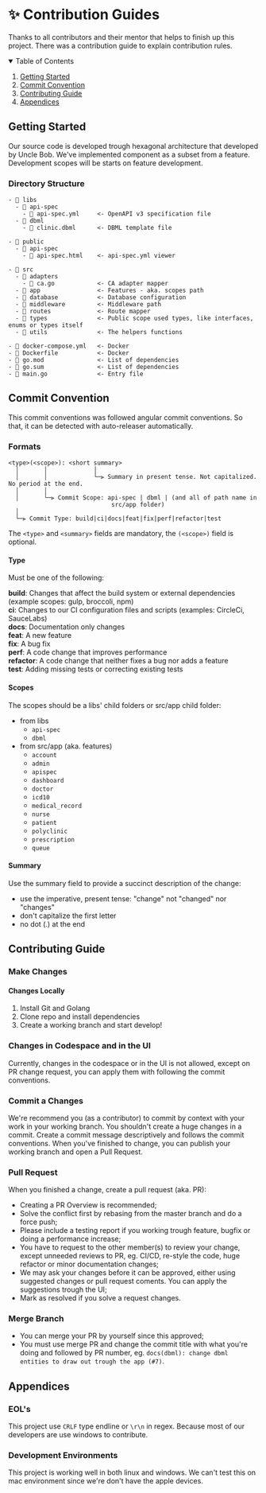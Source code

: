 # ✨ Contribution Guides
Thanks to all contributors and their mentor that helps to finish up this project. There was a contribution guide to explain contribution rules.

<!-- TABLE OF CONTENTS -->
<details open="open">
  <summary>Table of Contents</summary>
  <ol>
    <li><a href="#getting-started">Getting Started</a></li>
    <li><a href="#commit-convention">Commit Convention</a></li>
    <li><a href="#contributing-guide">Contributing Guide</a></li>
    <li><a href="#appendices">Appendices</a></li>
  </ol>
</details>

## Getting Started
Our source code is developed trough hexagonal architecture that developed by Uncle Bob. We've implemented component as a subset from a feature. Development scopes will be starts on feature development. 

### Directory Structure 
```
- 📂 libs
  - 📂 api-spec
    - 📝 api-spec.yml     <- OpenAPI v3 specification file
  - 📂 dbml
    - 📝 clinic.dbml      <- DBML template file

- 📂 public
  - 📂 api-spec
    - 📝 api-spec.html    <- api-spec.yml viewer

- 📂 src
  - 📂 adapters
    - 📝 ca.go            <- CA adapter mapper
  - 📂 app                <- Features - aka. scopes path
  - 📂 database           <- Database configuration
  - 📂 middleware         <- Middleware path
  - 📂 routes             <- Route mapper
  - 📂 types              <- Public scope used types, like interfaces, enums or types itself 
  - 📂 utils              <- The helpers functions

- 📝 docker-compose.yml   <- Docker 
- 📝 Dockerfile           <- Docker
- 📝 go.mod               <- List of dependencies
- 📝 go.sum               <- List of dependencies
- 📝 main.go              <- Entry file
```

## Commit Convention
This commit conventions was followed angular commit conventions. So that, it can be detected with auto-releaser automatically. 

### Formats
```
<type>(<scope>): <short summary>
  │       │             │
  │       │             └─⫸ Summary in present tense. Not capitalized. No period at the end.
  │       │
  │       └─⫸ Commit Scope: api-spec | dbml | (and all of path name in
                             src/app folder)
  │
  └─⫸ Commit Type: build|ci|docs|feat|fix|perf|refactor|test
```

The `<type>` and `<summary>` fields are mandatory, the `(<scope>)` field is optional.

#### Type
Must be one of the following:

**build**: Changes that affect the build system or external dependencies (example scopes: gulp, broccoli, npm)  
**ci**: Changes to our CI configuration files and scripts (examples: CircleCi, SauceLabs)  
**docs**: Documentation only changes  
**feat**: A new feature  
**fix**: A bug fix  
**perf**: A code change that improves performance  
**refactor**: A code change that neither fixes a bug nor adds a feature  
**test**: Adding missing tests or correcting existing tests

#### Scopes 
The scopes should be a libs' child folders or src/app child folder:
- from libs
  - `api-spec`
  - `dbml`
- from src/app (aka. features)
  - `account`
  - `admin`
  - `apispec`
  - `dashboard`
  - `doctor`
  - `icd10`
  - `medical_record`
  - `nurse`
  - `patient`
  - `polyclinic`
  - `prescription`
  - `queue`

#### Summary 
Use the summary field to provide a succinct description of the change:
- use the imperative, present tense: "change" not "changed" nor "changes"
- don't capitalize the first letter
- no dot (.) at the end

## Contributing Guide
### Make Changes
#### Changes Locally 
1. Install Git and Golang
2. Clone repo and install dependencies
3. Create a working branch and start develop!

### Changes in Codespace and in the UI
Currently, changes in the codespace or in the UI is not allowed, except on PR change request, you can apply them with following the commit conventions.

### Commit a Changes 
We're recommend you (as a contributor) to commit by context with your work in your working branch. You shouldn't create a huge changes in a commit. Create a commit message descriptively and follows the commit conventions. When you've finished to change, you can publish your working branch and open a Pull Request.

### Pull Request 
When you finished a change, create a pull request (aka. PR):
- Creating a PR Overview is recommended;
- Solve the conflict first by rebasing from the master branch and do a force push;
- Please include a testing report if you working trough feature, bugfix or doing a performance increase;
- You have to request to the other member(s) to review your change, except unneeded reviews to PR, eg. CI/CD, re-style the code, huge refactor or minor documentation changes;
- We may ask your changes before it can be approved, either using suggested changes or pull request coments. You can apply the suggestions trough the UI;
- Mark as resolved if you solve a request changes.

### Merge Branch
- You can merge your PR by yourself since this approved;
- You must use merge PR and change the commit title with what you're doing and followed by PR number, eg. `docs(dbml): change dbml entities to draw out trough the app (#7)`.

## Appendices
### EOL's
This project use `CRLF` type endline or `\r\n` in regex. Because most of our developers are use windows to contribute.

### Development Environments
This project is working well in both linux and windows. We can't test this on mac environment since we're don't have the apple devices.
